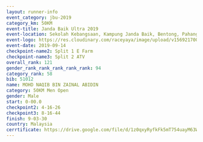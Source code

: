 ```yaml
---
layout: runner-info 
event_category: jbu-2019 
category_km: 50KM 
event-title: Janda Baik Ultra 2019 
event-location: Sekolah Kebangsaan, Kampung Janda Baik, Bentong, Pahang, Malaysia 
event-logo: https://res.cloudinary.com/raceyaya/image/upload/v1569217009/logo/janda-baik_vch1pc.jpg 
event-date: 2019-09-14 
checkpoint-name2: Split 1 E Farm 
checkpoint-name3: Split 2 ATV 
overall_rank: 121
gender_rank_rank_rank_rank_rank: 94
category_rank: 58
bib: 51012
name: MOHD NAQIB BIN ZAINAL ABIDIN
category: 50KM Men Open
gender: Male
start: 0-00.0
checkpoint2: 4-16-26
checkpoint3: 8-16-44
finish: 9-03-30
country: Malaysia
cerrtificate: https://drive.google.com/file/d/1z0qxyRyfkFk5mT754uayM63W8ydZ8GCf/view?usp=sharing
---
```


